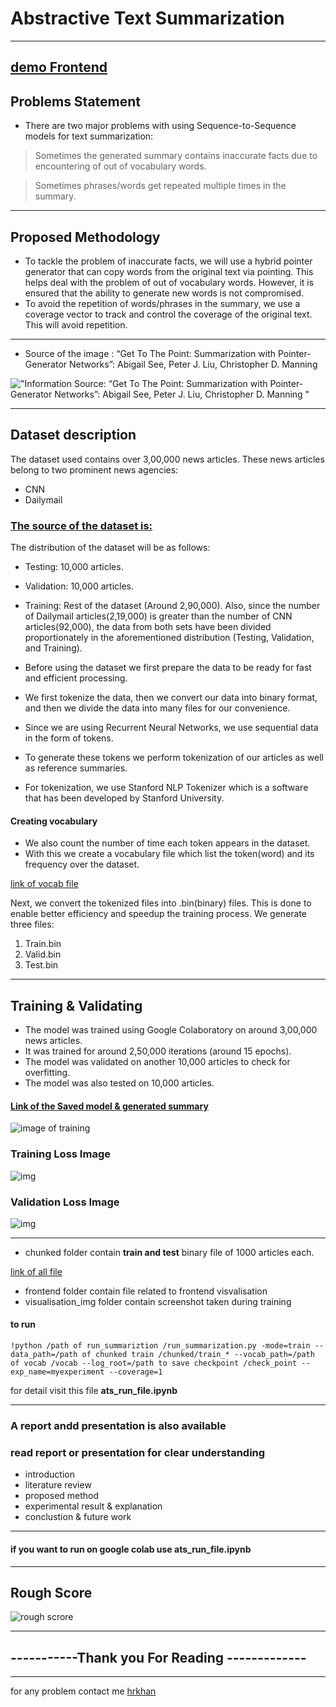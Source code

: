 #  Abstractive Text Summarization
---

## [demo Frontend](https://habiburrahmankhan.github.io/Abstractive_text_summarization/)

## Problems Statement 
* There are two major problems with using Sequence-to-Sequence models for text summarization:

> Sometimes the generated summary contains inaccurate facts due to encountering of out of vocabulary words.

> Sometimes phrases/words get repeated multiple times in the summary.
---
## Proposed Methodology
* To tackle the problem of inaccurate facts, we will use a hybrid pointer generator that can copy words from the original text via pointing. This helps deal with the problem of out of vocabulary words. However, it is ensured that the ability to generate new words is not compromised.
* To avoid the repetition of words/phrases in the summary, we use a coverage vector to track and control the coverage of the original text. This will avoid repetition.
---
* Source of the image : “Get To The Point: Summarization with Pointer-Generator Networks”: Abigail See, Peter J. Liu, Christopher D. Manning
 
!["Information Source: “Get To The Point: Summarization with Pointer-Generator Networks”: Abigail See, Peter J. Liu, Christopher D. Manning
"](https://github.com/habiburrahmankhan/Abstractive_text_summarization/blob/main/articture.png)

--- 

## Dataset description
The dataset used contains over 3,00,000 news articles.
These news articles belong to two prominent news agencies:
* CNN
* Dailymail

### [The source of the dataset is: ](www.tensorflow.org/datasets/catalog/cnn_dailymail)

The distribution of the dataset will be as follows:
* Testing: 10,000 articles.
* Validation: 10,000 articles.
* Training: Rest of the dataset (Around 2,90,000).
Also, since the number of Dailymail articles(2,19,000) is greater than the number of CNN articles(92,000), the data from both sets have been divided proportionately in the aforementioned distribution (Testing, Validation, and Training).

* Before using the dataset we first prepare the data to be ready for fast and efficient processing.
* We first tokenize the data, then we convert our data into binary format, and then we divide the data into many files for our convenience.
* Since we are using Recurrent Neural Networks, we use sequential data in the form of tokens.
* To generate these tokens we perform tokenization of our articles as well as reference summaries.
* For tokenization, we use Stanford NLP Tokenizer which is a software that has been developed by Stanford University.

#### Creating vocabulary
* We also count the number of time each token appears in the dataset.
* With this we create a vocabulary file which list the token(word) and its frequency over the dataset.


[link of vocab file  ](https://github.com/habiburrahmankhan/Abstractive_text_summarization/blob/main/vocab)

Next, we convert the tokenized files into .bin(binary) files.
This is done to enable better efficiency and speedup the training process.
We generate three files:
1. Train.bin
2. Valid.bin
3. Test.bin

---
## Training & Validating 
* The model was trained using Google Colaboratory on around 3,00,000 news articles.
* It was trained for around 2,50,000 iterations (around 15 epochs).
* The model was validated on another 10,000 articles to check for overfitting.
* The model was also tested on 10,000 articles.

#### [Link of the Saved model  & generated summary ](https://drive.google.com/drive/u/5/folders/1lkhd8o2B_YMRu_gMvxGFCJKFxVN2FOia)


![image of training ](https://github.com/habiburrahmankhan/Abstractive_text_summarization/blob/main/visualisation_img/training_screen_shot.png)

### Training Loss Image 
![img](https://github.com/habiburrahmankhan/Abstractive_text_summarization/blob/main/visualisation_img/Training_loss.png)

### Validation  Loss Image 
![img](https://github.com/habiburrahmankhan/Abstractive_text_summarization/blob/main/visualisation_img/validation_loss.png)



---
* chunked folder contain **train and test** binary file of 1000 articles each. 

[link of all  file  ](https://github.com/habiburrahmankhan/Abstractive_text_summarization/tree/main/chunked)

* frontend folder contain file related to frontend visvalisation 
* visualisation_img folder contain screenshot taken during training 

#### to run 
```
!python /path of run_summariztion /run_summarization.py -mode=train --data_path=/path of chunked train /chunked/train_* --vocab_path=/path of vocab /vocab --log_root=/path to save checkpoint /check_point --exp_name=myexperiment --coverage=1
```
for detail visit this file **ats_run_file.ipynb**

---




### A report andd presentation is also available 
### read report or presentation  for clear understanding
* introduction
* literature review 
* proposed method 
* experimental result & explanation 
* conclustion & future work 

---

#### if you want to run on google colab use **ats_run_file.ipynb**

---

## Rough Score 
![rough scrore](https://github.com/habiburrahmankhan/Abstractive_text_summarization/blob/main/visualisation_img/screenshot_of_roughmatrix.png)






----
## -----------Thank you For Reading -------------
----

for any problem contact me [hrkhan](https://hrkhan.in/)
